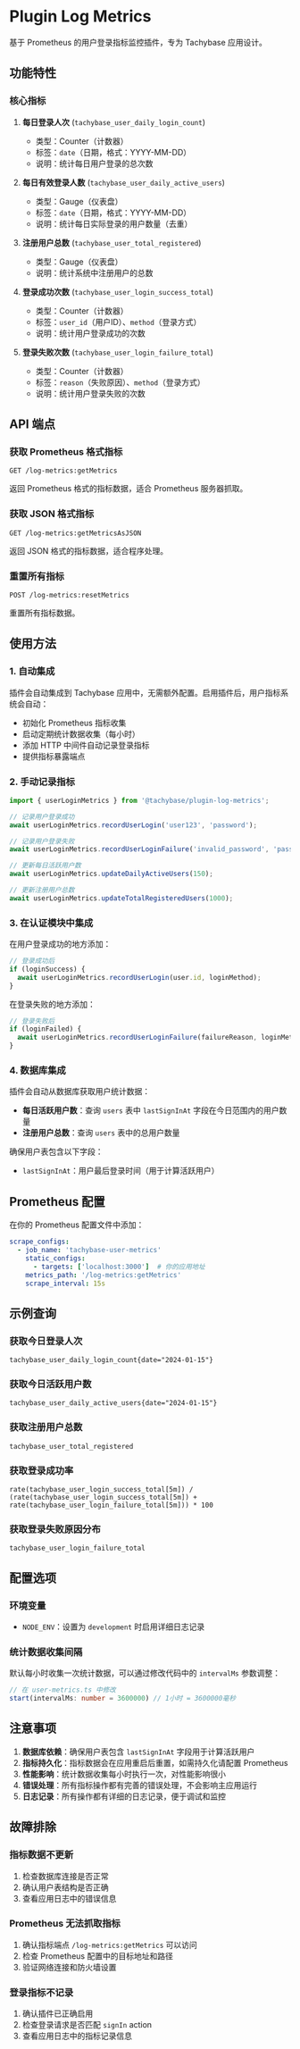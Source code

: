 # Plugin Log Metrics

基于 Prometheus 的用户登录指标监控插件，专为 Tachybase 应用设计。

## 功能特性

### 核心指标

1. **每日登录人次** (`tachybase_user_daily_login_count`)
   - 类型：Counter（计数器）
   - 标签：`date`（日期，格式：YYYY-MM-DD）
   - 说明：统计每日用户登录的总次数

2. **每日有效登录人数** (`tachybase_user_daily_active_users`)
   - 类型：Gauge（仪表盘）
   - 标签：`date`（日期，格式：YYYY-MM-DD）
   - 说明：统计每日实际登录的用户数量（去重）

3. **注册用户总数** (`tachybase_user_total_registered`)
   - 类型：Gauge（仪表盘）
   - 说明：统计系统中注册用户的总数

4. **登录成功次数** (`tachybase_user_login_success_total`)
   - 类型：Counter（计数器）
   - 标签：`user_id`（用户ID）、`method`（登录方式）
   - 说明：统计用户登录成功的次数

5. **登录失败次数** (`tachybase_user_login_failure_total`)
   - 类型：Counter（计数器）
   - 标签：`reason`（失败原因）、`method`（登录方式）
   - 说明：统计用户登录失败的次数

## API 端点

### 获取 Prometheus 格式指标
```
GET /log-metrics:getMetrics
```

返回 Prometheus 格式的指标数据，适合 Prometheus 服务器抓取。

### 获取 JSON 格式指标
```
GET /log-metrics:getMetricsAsJSON
```

返回 JSON 格式的指标数据，适合程序处理。

### 重置所有指标
```
POST /log-metrics:resetMetrics
```

重置所有指标数据。

## 使用方法

### 1. 自动集成

插件会自动集成到 Tachybase 应用中，无需额外配置。启用插件后，用户指标系统会自动：

- 初始化 Prometheus 指标收集
- 启动定期统计数据收集（每小时）
- 添加 HTTP 中间件自动记录登录指标
- 提供指标暴露端点

### 2. 手动记录指标

```typescript
import { userLoginMetrics } from '@tachybase/plugin-log-metrics';

// 记录用户登录成功
await userLoginMetrics.recordUserLogin('user123', 'password');

// 记录用户登录失败
await userLoginMetrics.recordUserLoginFailure('invalid_password', 'password');

// 更新每日活跃用户数
await userLoginMetrics.updateDailyActiveUsers(150);

// 更新注册用户总数
await userLoginMetrics.updateTotalRegisteredUsers(1000);
```

### 3. 在认证模块中集成

在用户登录成功的地方添加：

```typescript
// 登录成功后
if (loginSuccess) {
  await userLoginMetrics.recordUserLogin(user.id, loginMethod);
}
```

在登录失败的地方添加：

```typescript
// 登录失败后
if (loginFailed) {
  await userLoginMetrics.recordUserLoginFailure(failureReason, loginMethod);
}
```

### 4. 数据库集成

插件会自动从数据库获取用户统计数据：

- **每日活跃用户数**：查询 `users` 表中 `lastSignInAt` 字段在今日范围内的用户数量
- **注册用户总数**：查询 `users` 表中的总用户数量

确保用户表包含以下字段：
- `lastSignInAt`：用户最后登录时间（用于计算活跃用户）

## Prometheus 配置

在你的 Prometheus 配置文件中添加：

```yaml
scrape_configs:
  - job_name: 'tachybase-user-metrics'
    static_configs:
      - targets: ['localhost:3000']  # 你的应用地址
    metrics_path: '/log-metrics:getMetrics'
    scrape_interval: 15s
```

## 示例查询

### 获取今日登录人次
```
tachybase_user_daily_login_count{date="2024-01-15"}
```

### 获取今日活跃用户数
```
tachybase_user_daily_active_users{date="2024-01-15"}
```

### 获取注册用户总数
```
tachybase_user_total_registered
```

### 获取登录成功率
```
rate(tachybase_user_login_success_total[5m]) / (rate(tachybase_user_login_success_total[5m]) + rate(tachybase_user_login_failure_total[5m])) * 100
```

### 获取登录失败原因分布
```
tachybase_user_login_failure_total
```

## 配置选项

### 环境变量

- `NODE_ENV`：设置为 `development` 时启用详细日志记录

### 统计数据收集间隔

默认每小时收集一次统计数据，可以通过修改代码中的 `intervalMs` 参数调整：

```typescript
// 在 user-metrics.ts 中修改
start(intervalMs: number = 3600000) // 1小时 = 3600000毫秒
```

## 注意事项

1. **数据库依赖**：确保用户表包含 `lastSignInAt` 字段用于计算活跃用户
2. **指标持久化**：指标数据会在应用重启后重置，如需持久化请配置 Prometheus
3. **性能影响**：统计数据收集每小时执行一次，对性能影响很小
4. **错误处理**：所有指标操作都有完善的错误处理，不会影响主应用运行
5. **日志记录**：所有操作都有详细的日志记录，便于调试和监控

## 故障排除

### 指标数据不更新
1. 检查数据库连接是否正常
2. 确认用户表结构是否正确
3. 查看应用日志中的错误信息

### Prometheus 无法抓取指标
1. 确认指标端点 `/log-metrics:getMetrics` 可以访问
2. 检查 Prometheus 配置中的目标地址和路径
3. 验证网络连接和防火墙设置

### 登录指标不记录
1. 确认插件已正确启用
2. 检查登录请求是否匹配 `signIn` action
3. 查看应用日志中的指标记录信息
